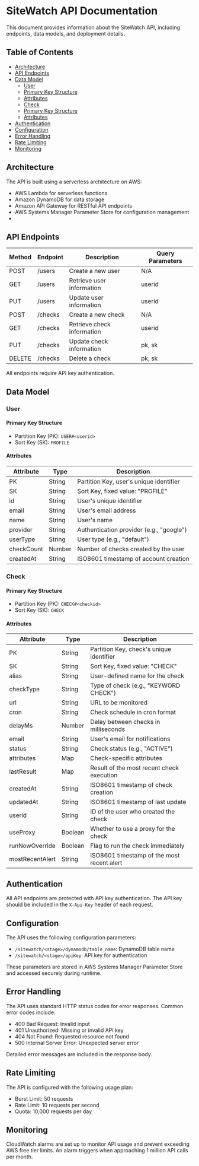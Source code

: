 # SiteWatch API Documentation

This document provides information about the SiteWatch API, including endpoints, data models, and deployment details.

## Table of Contents

- [Architecture](#architecture)
- [API Endpoints](#api-endpoints)
- [Data Model](#data-model)
   - [User](#user)
   - [Primary Key Structure](#primary-key-structure)
   - [Attributes](#attributes)
   - [Check](#check)
   - [Primary Key Structure](#primary-key-structure-1)
   - [Attributes](#attributes-1)
- [Authentication](#authentication)
- [Configuration](#configuration)
- [Error Handling](#error-handling)
- [Rate Limiting](#rate-limiting)
- [Monitoring](#monitoring)


## Architecture

The API is built using a serverless architecture on AWS:

- AWS Lambda for serverless functions
- Amazon DynamoDB for data storage
- Amazon API Gateway for RESTful API endpoints
- AWS Systems Manager Parameter Store for configuration management
- 
## API Endpoints

| Method | Endpoint | Description                 | Query Parameters |
|--------|----------|-----------------------------|------------------|
| POST   | /users   | Create a new user           | N/A              |
| GET    | /users   | Retrieve user information   | userid           |
| PUT    | /users   | Update user information     | userid           |
| POST   | /checks  | Create a new check          | N/A              |
| GET    | /checks  | Retrieve check information  | userid           |
| PUT    | /checks  | Update check information    | pk, sk           |
| DELETE | /checks  | Delete a check              | pk, sk           |

All endpoints require API key authentication.

## Data Model

### User

#### Primary Key Structure
- Partition Key (PK): `USER#<userid>`
- Sort Key (SK): `PROFILE`

#### Attributes
| Attribute   | Type   | Description                            |
|-------------|--------|----------------------------------------|
| PK          | String | Partition Key, user's unique identifier|
| SK          | String | Sort Key, fixed value: "PROFILE"       |
| id          | String | User's unique identifier               |
| email       | String | User's email address                   |
| name        | String | User's name                            |
| provider    | String | Authentication provider (e.g., "google")|
| userType    | String | User type (e.g., "default")            |
| checkCount  | Number | Number of checks created by the user   |
| createdAt   | String | ISO8601 timestamp of account creation  |

### Check

#### Primary Key Structure
- Partition Key (PK): `CHECK#<checkid>`
- Sort Key (SK): `CHECK`

#### Attributes
| Attribute      | Type   | Description                               |
|----------------|--------|-------------------------------------------|
| PK             | String | Partition Key, check's unique identifier  |
| SK             | String | Sort Key, fixed value: "CHECK"            |
| alias          | String | User-defined name for the check           |
| checkType      | String | Type of check (e.g., "KEYWORD CHECK")     |
| url            | String | URL to be monitored                       |
| cron           | String | Check schedule in cron format             |
| delayMs        | Number | Delay between checks in milliseconds      |
| email          | String | User's email for notifications            |
| status         | String | Check status (e.g., "ACTIVE")             |
| attributes     | Map    | Check-specific attributes                 |
| lastResult     | Map    | Result of the most recent check execution |
| createdAt      | String | ISO8601 timestamp of check creation       |
| updatedAt      | String | ISO8601 timestamp of last update          |
| userid         | String | ID of the user who created the check      |
| useProxy       | Boolean| Whether to use a proxy for the check      |
| runNowOverride | Boolean| Flag to run the check immediately         |
| mostRecentAlert| String | ISO8601 timestamp of the most recent alert|

## Authentication

All API endpoints are protected with API key authentication. The API key should be included in the `X-Api-Key` header of each request.

## Configuration

The API uses the following configuration parameters:

- `/sitewatch/<stage>/dynamodb/table_name`: DynamoDB table name
- `/sitewatch/<stage>/apiKey`: API key for authentication

These parameters are stored in AWS Systems Manager Parameter Store and accessed securely during runtime.

## Error Handling

The API uses standard HTTP status codes for error responses. Common error codes include:

- 400 Bad Request: Invalid input
- 401 Unauthorized: Missing or invalid API key
- 404 Not Found: Requested resource not found
- 500 Internal Server Error: Unexpected server error

Detailed error messages are included in the response body.

## Rate Limiting

The API is configured with the following usage plan:

- Burst Limit: 50 requests
- Rate Limit: 10 requests per second
- Quota: 10,000 requests per day

## Monitoring

CloudWatch alarms are set up to monitor API usage and prevent exceeding AWS free tier limits. An alarm triggers when approaching 1 million API calls per month.